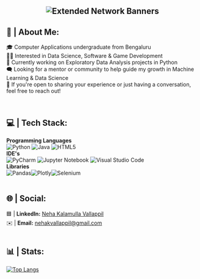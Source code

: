 
<!-- ## <p align="center">![Typing SVG](https://readme-typing-svg.demolab.com/?lines=+⋆.˚+I+am+Neha+⋆.˚+<.+) </p> -->


## <p align="center">![Extended Network Banners](http://dl9.glitter-graphics.net/pub/2075/2075419ztmpwqi9cb.gif) </p>


##  🪻 | About Me:
<p> 🎓 Computer Applications undergraduate from Bengaluru  <br>
👩‍💻 Interested in Data Science, Software & Game Development <br>
🌱 Currently working on Exploratory Data Analysis projects in Python<br>
🗨️ Looking for a mentor or community to help guide my growth in Machine Learning & Data Science<br>
📲 If you're open to sharing your experience or just having a conversation, feel free to reach out!</p>
<br>

## 💻 | Tech Stack:
**Programming Languages**<br>
![Python](https://img.shields.io/badge/python-3670A0?style=for-the-badge&logo=python&logoColor=ffdd54) 
![Java](https://img.shields.io/badge/java-%23ED8B00.svg?style=for-the-badge&logo=openjdk&logoColor=white) ![HTML5](https://img.shields.io/badge/html5-%23E34F26.svg?style=for-the-badge&logo=html5&logoColor=white)
<br>
**IDE's**<br>
![PyCharm](https://img.shields.io/badge/pycharm-143?style=for-the-badge&logo=pycharm&logoColor=black&color=black&labelColor=green)
![Jupyter Notebook](https://img.shields.io/badge/jupyter-%23FA0F00.svg?style=for-the-badge&logo=jupyter&logoColor=white)
![Visual Studio Code](https://img.shields.io/badge/Visual%20Studio%20Code-0078d7.svg?style=for-the-badge&logo=visual-studio-code&logoColor=white)
<br>
**Libraries**<br>
![Pandas](https://img.shields.io/badge/pandas-%23150458.svg?style=for-the-badge&logo=pandas&logoColor=white)![Plotly](https://img.shields.io/badge/Plotly-%233F4F75.svg?style=for-the-badge&logo=plotly&logoColor=white)![Selenium](https://img.shields.io/badge/-selenium-%43B02A?style=for-the-badge&logo=selenium&logoColor=white)
<br>
<br>
## 🌐 | Social:
🟦 | **LinkedIn:** [Neha Kalamulla Vallappil](https://www.linkedin.com/in/neha-kalamulla-vallappil-240178323/) <br>
✉️ | **Email:** [nehakvallappil@gmail.com](mailto:nehakvallappil@gmail.com?subject=[GitHub])<br><br>

## 📊 | Stats:
[![Top Langs](https://github-readme-stats.vercel.app/api/top-langs/?username=itsnehakv)](https://github.com/anuraghazra/github-readme-stats)
<!-- Proudly created with GPRM ( https://gprm.itsvg.in ) -->
<!--
**itsnehakv/itsnehakv** is a ✨ _special_ ✨ repository because its `README.md` (this file) appears on your GitHub profile.

Here are some ideas to get you started:

- 🔭 I’m currently working on ...
- 🌱 I’m currently learning ...
- 👯 I’m looking to collaborate on ...
- 🤔 I’m looking for help with ...
- 💬 Ask me about ...
- 📫 How to reach me: ...
- 😄 Pronouns: ...
- ⚡ Fun fact: ...
-->
